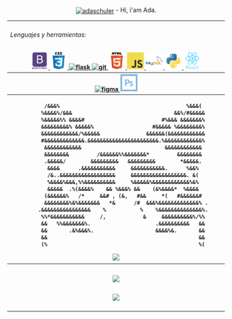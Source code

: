 
<p align="center">
<a href="https://linkedin.com/in/adaschuler" target="blank"><img align="center" src="https://raw.githubusercontent.com/rahuldkjain/github-profile-readme-generator/master/src/images/icons/Social/linked-in-alt.svg" alt="adaschuler" height="30" width="40" /></a> - Hi, i'am Ada. 
</p>
<table align='center'>
<tr>
<th align='center'>
<h6 align="left">Lenguajes y herramientas:</h6>
<a href="https://getbootstrap.com" target="_blank"> <img src="https://raw.githubusercontent.com/devicons/devicon/master/icons/bootstrap/bootstrap-plain-wordmark.svg" alt="bootstrap" width="40" height="40"/> </a> 
<a href="https://www.w3schools.com/css/" target="_blank"> <img src="https://raw.githubusercontent.com/devicons/devicon/master/icons/css3/css3-original-wordmark.svg" alt="css3" width="40" height="40"/> </a> <a href="https://flask.palletsprojects.com/" target="_blank"> <img src="https://www.vectorlogo.zone/logos/pocoo_flask/pocoo_flask-icon.svg" alt="flask" width="40" height="40"/> </a> <a href="https://git-scm.com/" target="_blank"> <img src="https://www.vectorlogo.zone/logos/git-scm/git-scm-icon.svg" alt="git" width="40" height="40"/> </a> <a href="https://www.w3.org/html/" target="_blank"> <img src="https://raw.githubusercontent.com/devicons/devicon/master/icons/html5/html5-original-wordmark.svg" alt="html5" width="40" height="40"/> </a> <a href="https://developer.mozilla.org/en-US/docs/Web/JavaScript" target="_blank"> <img src="https://raw.githubusercontent.com/devicons/devicon/master/icons/javascript/javascript-original.svg" alt="javascript" width="40" height="40"/> </a> <a href="https://www.mysql.com/" target="_blank"> <img src="https://raw.githubusercontent.com/devicons/devicon/master/icons/mysql/mysql-original-wordmark.svg" alt="mysql" width="40" height="40"/> </a> <a href="https://www.python.org" target="_blank"> <img src="https://raw.githubusercontent.com/devicons/devicon/master/icons/python/python-original.svg" alt="python" width="40" height="40"/> </a> <a href="https://reactjs.org/" target="_blank"> <img src="https://raw.githubusercontent.com/devicons/devicon/master/icons/react/react-original-wordmark.svg" alt="react" width="40" height="40"/> </a> 
</th>
</tr>
<tr>
<th align='center'>
<a href="https://www.figma.com/" target="_blank"> <img src="https://www.vectorlogo.zone/logos/figma/figma-icon.svg" alt="figma" width="40" height="40"/> </a>
<a href="https://www.photoshop.com/en" target="_blank"> <img src="https://raw.githubusercontent.com/devicons/devicon/master/icons/photoshop/photoshop-line.svg" alt="photoshop" width="40" height="40"/> </a>
</th>
</tr>
<tr>
<th align='center'>
                                                                          
                                                                                                                              
               /&&&%                                         %&&&(              
              %&&&&%/&&&                                 &&%/#&&&&&             
              %&&&&&%% &&&&#                         #%&&& &&&&&&&%             
              &&&&&&&&&% &&&&&%                   #&&&&& %&&&&&&&&%             
              &&&&&&&&&&&&/%&&&&&               &&&&&&(&&&&&&&&&&&&             
              #&&&&&&&&&&&&&.&&&&&&&&&&&&&&&&&&&&&&&.%&&&&&&&&&&&&%             
               &&&&&&&&&&&&                           &&&&&&&&&&&&              
               &&&&&&&&         /&&&&&&%%&&&&&&&*         &&&&&&&&              
               .&&&&&/        &&&&&&&&&   &&&&&&&&&        *&&&&&.              
                &&&&      .&&&&&&&&&&&     &&&&&&&&&&&.      %&&%               
                /&..&&&&&&&&&&&&&&&&&&     &&&&&&&&&&&&&&&&&&. &(               
                %&&&&%&&&,%%&&&&&&&&&&     %&&&&&%&&&&&&&&&&&&%&%               
                &&&&&  .%(&&&&%    && %&&&% &&    (&%&&&&*  %&&&&            
               (&&&&&&%   /*     &&# , (&,   #&&     *(   #&&&&&&#            
               &&&&&&&&%&%&&&&&&&   *&      /#  &&&%&&&&&&&&&&&&&% .         
             .&&&&&&&&&&&&&&&&    %           %    %&&&&&&&&&&&&&&%.            
              %%*&&&&&&&&&&&     /,            &     &&&&&&&&&&%/%%             
              &&   %%&&&&&&&%.                     .&&&&&&&&&&   &&           
              &&       .&%&&&%.                    &&&&%&.       &&             
              &&                                                 &&             
              (%                                                 %(             
<!--
Mensaje typing
https://github.com/DenverCoder1/readme-typing-svg
![Typing SVG](https://readme-typing-svg.herokuapp.com?color=FF00FF&multiline=true&height=120&lines=W+E+L+C+O+M+E+<3)
-->
<img src="https://readme-typing-svg.herokuapp.com?color=FF00FF&multiline=true&height=120&lines=W+E+L+C+O+M+E+<3"/>
</tr>
<tr>
<th align='center'>
<h3 align='center'>
<img src="https://github-readme-stats.vercel.app/api?username=adaschuler&show_icons=true&theme=tokyonight"/>
</h3>
<h3 align='center'>
<img src="https://github-readme-stats.vercel.app/api/top-langs/?username=adaschuler&layout=compact"/>
</h3>
</th>
</tr>
</table>  

<!--
**adaschuler/adaschuler** is a ✨ _special_ ✨ repository because its `README.md` (this file) appears on your GitHub profile.

[![Ada's github activity graph](https://activity-graph.herokuapp.com/graph?username=adaschuler&theme=rogue)](https://github.com/ashutosh00710/github-readme-activity-graph)
![Ada's GitHub stats](https://github-readme-stats.vercel.app/api?username=adaschuler&show_icons=true&theme=tokyonight)
![Top Langs](https://github-readme-stats.vercel.app/api/top-langs/?username=adaschuler&layout=compact)


<tr>
<th align='center'>
<h3 align='center'>
<img src="https://activity-graph.herokuapp.com/graph?username=adaschuler&theme=rogue"/>
</h3>
</th>
</tr>

Here are some ideas to get you started:

- 🔭 I’m currently working on ...
- 🌱 I’m currently learning ...
- 👯 I’m looking to collaborate on ...
- 🤔 I’m looking for help with ...
- 💬 Ask me about ...
- 📫 How to reach me: ...
- 😄 Pronouns: ...
- ⚡ Fun fact: ...
-->
